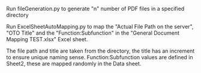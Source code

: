 Run fileGeneration.py to generate "n" number of PDF files in a specified directory

Run ExcelSheetAutoMapping.py to map the "Actual File Path on the server", "OTO Title" and the "Function:Subfunction" in the "General Document Mapping TEST.xlsx" Excel sheet.

The file path and title are taken from the directory, the title has an increment to ensure unique naming sense.
Function:Subfunction values are defined in Sheet2, these are mapped randomly in the Data sheet.
